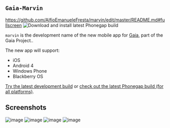 ## `Gaia-Marvin`
https://github.com/AlfioEmanueleFresta/marvin/edit/master/README.md#fullscreen
![Download and install latest Phonegap build](https://cloud.githubusercontent.com/assets/621062/5986276/5b6af930-a8ea-11e4-8b3a-ae92478f351b.png)

`marvin` is the development name of the new mobile app for [Gaia](https://github.com/CroceRossaCatania/gaia), part of the Gaia Project..

The new app will support:

* iOS
* Android 4
* Windows Phone
* Blackberry OS

[Try the latest development build](https://raw.githubusercontent.com/AlfioEmanueleFresta/marvin/master/latest.apk) or
[check out the latest Phonegap build (for all platforms)](https://build.phonegap.com/apps/1281266/install).

## Screenshots

![image](https://cloud.githubusercontent.com/assets/621062/5986305/12cd4e98-a8eb-11e4-8659-1ceffc29a064.png)
![image](https://cloud.githubusercontent.com/assets/621062/5986308/287fc1bc-a8eb-11e4-92aa-66f5dd6888f0.png)
![image](https://cloud.githubusercontent.com/assets/621062/5986310/3af4ba3c-a8eb-11e4-82a9-9c91f3d8046a.png)
![image](https://cloud.githubusercontent.com/assets/621062/5986295/e6abd42e-a8ea-11e4-9c8a-80a6d56a698f.png)
